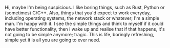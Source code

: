 Hi, maybe I'm being suspicious. I like boring things, such as Rust, Python or (sometimes) C/C++. Also, things
that you'd expect to work everyday, including operating systems, the network stack or whatever; I'm a simple
man. I'm happy with it. I see the simple things and think to myself if it could have better functionality, then
i wake up and realise that if that happens, it's not going to be simple anymore; tragic. This is life, boringly
refreshing, simple yet it is all you are going to ever need.
